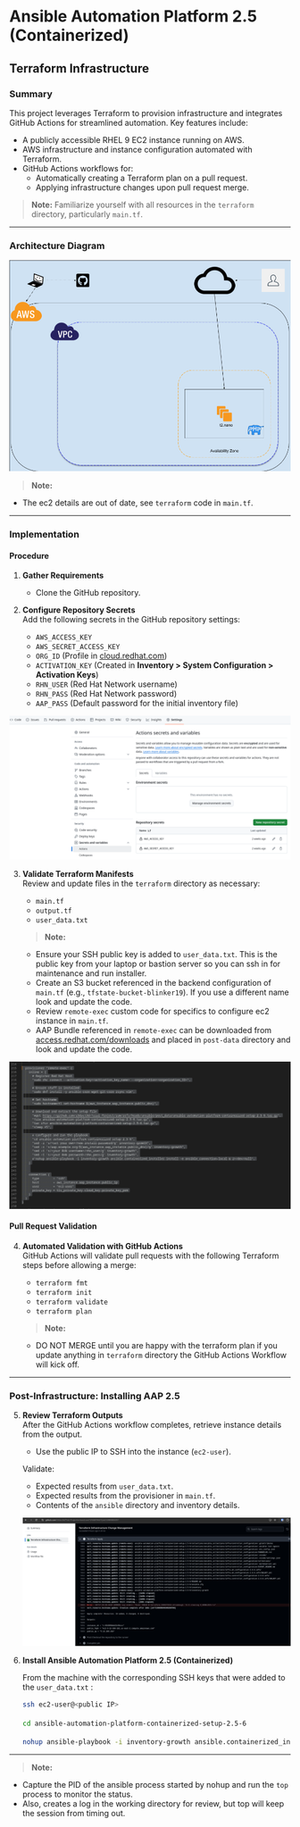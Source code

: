 # Ansible Automation Platform 2.5 (Containerized)

## Terraform Infrastructure

### Summary

This project leverages Terraform to provision infrastructure and integrates GitHub Actions for streamlined automation. Key features include:

- A publicly accessible RHEL 9 EC2 instance running on AWS.
- AWS infrastructure and instance configuration automated with Terraform.
- GitHub Actions workflows for:
  - Automatically creating a Terraform plan on a pull request.
  - Applying infrastructure changes upon pull request merge.

> **Note:** Familiarize yourself with all resources in the `terraform` directory, particularly `main.tf`.

---

### Architecture Diagram

![Architecture Diagram](images/simple.png)

   > **Note:**  
   - The ec2 details are out of date, see `terraform` code in `main.tf`.  
---

### Implementation

#### Procedure

1. **Gather Requirements**
   - Clone the GitHub repository.

2. **Configure Repository Secrets**  
   Add the following secrets in the GitHub repository settings:  

   - `AWS_ACCESS_KEY`  
   - `AWS_SECRET_ACCESS_KEY`  
   - `ORG_ID` (Profile in [cloud.redhat.com](https://cloud.redhat.com))  
   - `ACTIVATION_KEY` (Created in **Inventory > System Configuration > Activation Keys**)  
   - `RHN_USER` (Red Hat Network username)  
   - `RHN_PASS` (Red Hat Network password)  
   - `AAP_PASS` (Default password for the initial inventory file)  

 
  ![Actions Secrets](images/github_secrets.png)  


3. **Validate Terraform Manifests**  
   Review and update files in the `terraform` directory as necessary:  
   - `main.tf`  
   - `output.tf`  
   - `user_data.txt`  

   > **Note:**  
   - Ensure your SSH public key is added to `user_data.txt`.  This is the public key from your laptop or bastion server so you can ssh in for maintenance and run installer.
   - Create an S3 bucket referenced in the backend configuration of `main.tf` (e.g., `tfstate-bucket-blinker19`).  If you use a different name look and update the code.
   - Review `remote-exec` custom code for specifics to configure ec2 instance in `main.tf`.
   - AAP Bundle referenced in `remote-exec` can be downloaded from [access.redhat.com/downloads](https://access.redhat.com/downloads/content/480/ver=2.5/rhel---9/2.5/x86_64/product-software) and placed in `post-data` directory and look and update the code.

![Custom remote-exec](images/remote-exec-img.png)

#### Pull Request Validation

4. **Automated Validation with GitHub Actions**  
   GitHub Actions will validate pull requests with the following Terraform steps before allowing a merge:  
   - `terraform fmt`  
   - `terraform init`  
   - `terraform validate`  
   - `terraform plan`  

   > **Note:**  
   - DO NOT MERGE until you are happy with the terraform plan if you update anything in `terraform` directory the GitHub Actions Workflow will kick off.
---

### Post-Infrastructure: Installing AAP 2.5

5. **Review Terraform Outputs**  
   After the GitHub Actions workflow completes, retrieve instance details from the output.  
   - Use the public IP to SSH into the instance (`ec2-user`).

   Validate:  
   - Expected results from `user_data.txt`.  
   - Expected results from the provisioner in `main.tf`.  
   - Contents of the `ansible` directory and inventory details.

   ![Terraform Output](images/tf_output.png)

6. **Install Ansible Automation Platform 2.5 (Containerized)**  

   From the machine with the corresponding SSH keys that were added to the `user_data.txt` :  

   ```bash
   ssh ec2-user@<public IP>

   cd ansible-automation-platform-containerized-setup-2.5-6

   nohup ansible-playbook -i inventory-growth ansible.containerized_installer.install -e ansible_connection=local &>/dev/null &
---

   > **Note:**  
   - Capture the PID of the ansible process started by nohup and run the `top` process to monitor the status.
   - Also, creates a log in the working directory for review, but top will keep the session from timing out.  
